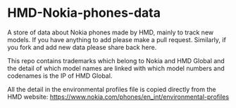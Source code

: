 # HMD-Nokia-phones-data
A store of data about Nokia phones made by HMD, mainly to track new models. If you have anything to add please make a pull request. Similarly, if you fork and add new data please share back here.

This repo contains trademarks which belong to Nokia and HMD Global and the detail of which model names are linked with which model numbers and codenames is the IP of HMD Global.

All the detail in the environmental profiles file is copied directly from the HMD website: https://www.nokia.com/phones/en_int/environmental-profiles
